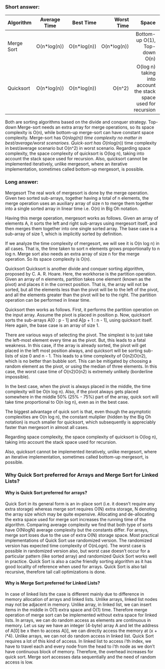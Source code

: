 
### Short answer:



| Algorithm | Average	Time | Best Time | Worst Time | Space | Stability |
| ------------- |:-------------:| -----:|  -----:|  -----:|  -----:| 
| Merge Sort | O(n*log(n)) | O(n*log(n)) |	O(n*log(n))	| Bottom-up O(1), Top-down O(n)	| Stable |
| Quicksort	| O(n*log(n)) |	O(n*log(n)) |	O(n^2)	| O(log n) taking into account the stack space used for recursion	| Stable	|

Both are sorting algorithms based on the divide and conquer strategy.
Top-down Merge-sort needs an extra array for merge operations, so its space complexity is O(n), while bottom-up merge-sort can have constant space complexity. Merge-sort has O(n*log(n)) time complexity no matter in best/average/worst scenarioes.
Quick-sort has O(n*log(n)) time complexity in best/average scenario but O(n^2) in worst scenario. Regarding space complexity, the space complexity of quicksort is O(log n), taking into account the stack space used for recursion. Also, quicksort cannot be implemented iteratively, unlike mergesort, where an iterative implementation, sometimes called bottom-up mergesort, is possible.

### Long answer:

Mergesort
The real work of mergesort is done by the merge operation. Given two sorted sub-arrays, together having a total of n elements,  the merge operation uses an auxiliary array of size n to merge them together into a single sorted array in linear time i.e. O(n) in Big Oh notation.

Having this merge operation, mergesort works as follows. Given an array of elements A, it sorts the left and right sub-arrays using mergesort itself, and then merges them together into one single sorted array. The base case is a sub-array of size 1, which is implicitly sorted by definition.

If we analyze the time complexity of mergesort, we will see it is O(n log n) in all cases. That is, the time taken to sort n elements grows proportionally to n log n. Merge sort also needs an extra array of size n for the merge operation. So its space complexity is O(n).

Quicksort
Quicksort is another divide and conquer sorting algorithm, proposed by C. A. R. Hoare. Here, the workhorse is the partition operation. Given an array of n elements, partition takes one element (known as the pivot) and places it in the correct position. That is, the array will not be sorted, but all the elements less than the pivot will be to the left of the pivot, and all the elements greater than the pivot will be to the right. The partition operation can be performed in linear time.

Quicksort then works as follows. First, it performs the partition operation on the input array. Assume the pivot is placed in position p. Now, quicksort sorts the sub-arrays A[0 : p - 1] and A[p + 1 : n - 1], using quicksort itself. Here again, the base case is an array of size 1.

There are various ways of selecting the pivot. The simplest is to just take the left-most element every time as the pivot. But, this leads to a fatal weakness. In this case, if the array is already sorted, the pivot will get placed in the left most position always, and quicksort will be sorting sub-lists of size 0 and n - 1. This leads to a time complexity of O(n2)O(n2), which is no better than bubble sort.
This can be mitigated by choosing a random element as the pivot, or using the median of three elements. In this case, the worst case time of O(n2)O(n2) is extremely unlikely (borderline impossible).

In the best case, when the pivot is always placed in the middle, the time complexity will be O(n log n). Also, if the pivot always gets placed somewhere in the middle 50% (25% - 75%) part of the array, quick sort will take time proportional to O(n log n), even as in the best case.

The biggest advantage of quick sort is that, even though the asymptotic complexities are O(n log n), the constant muliplier (hidden by the Big Oh notation) is much smaller for quicksort, which subsequently is appreciably faster than mergesort in almost all cases.

Regarding space complexity, the space complexity of quicksort is O(log n), taking into account the stack space used for recursion.

Also, quicksort cannot be implemented iteratively, unlike mergesort, where an iterative implementation, sometimes called bottom-up mergesort, is possible.

### Why Quick Sort preferred for Arrays and Merge Sort for Linked Lists?

#### Why is Quick Sort preferred for arrays?
Quick Sort in its general form is an in-place sort (i.e. it doesn’t require any extra storage) whereas merge sort requires O(N) extra storage, N denoting the array size which may be quite expensive. Allocating and de-allocating the extra space used for merge sort increases the running time of the algorithm. Comparing average complexity we find that both type of sorts have O(NlogN) average complexity but the constants differ. For arrays, merge sort loses due to the use of extra O(N) storage space.
Most practical implementations of Quick Sort use randomized version. The randomized version has expected time complexity of O(nLogn). The worst case is possible in randomized version also, but worst case doesn’t occur for a particular pattern (like sorted array) and randomized Quick Sort works well in practice.
Quick Sort is also a cache friendly sorting algorithm as it has good locality of reference when used for arrays.
Quick Sort is also tail recursive, therefore tail call optimizations is done.

#### Why is Merge Sort preferred for Linked Lists?
In case of linked lists the case is different mainly due to difference in memory allocation of arrays and linked lists. Unlike arrays, linked list nodes may not be adjacent in memory. Unlike array, in linked list, we can insert items in the middle in O(1) extra space and O(1) time. Therefore merge operation of merge sort can be implemented without extra space for linked lists.
In arrays, we can do random access as elements are continuous in memory. Let us say we have an integer (4-byte) array A and let the address of A[0] be x then to access A[i], we can directly access the memory at (x + i*4). Unlike arrays, we can not do random access in linked list. Quick Sort requires a lot of this kind of access. In linked list to access i’th index, we have to travel each and every node from the head to i’th node as we don’t have continuous block of memory. Therefore, the overhead increases for quick sort. Merge sort accesses data sequentially and the need of random access is low.
